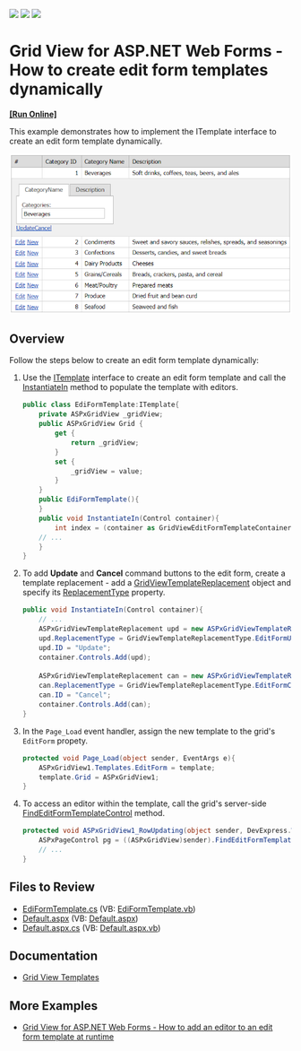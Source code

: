 <!-- default badges list -->
![](https://img.shields.io/endpoint?url=https://codecentral.devexpress.com/api/v1/VersionRange/128538784/15.1.3%2B)
[![](https://img.shields.io/badge/Open_in_DevExpress_Support_Center-FF7200?style=flat-square&logo=DevExpress&logoColor=white)](https://supportcenter.devexpress.com/ticket/details/E986)
[![](https://img.shields.io/badge/📖_How_to_use_DevExpress_Examples-e9f6fc?style=flat-square)](https://docs.devexpress.com/GeneralInformation/403183)
<!-- default badges end -->
# Grid View for ASP.NET Web Forms - How to create edit form templates dynamically
<!-- run online -->
**[[Run Online]](https://codecentral.devexpress.com/e986/)**
<!-- run online end -->
This example demonstrates how to implement the ITemplate interface to create an edit form template dynamically.

![Edit form template](createTemplate.png)

## Overview

Follow the steps below to create an edit form template dynamically:

1. Use the [ITemplate](https://learn.microsoft.com/en-us/dotnet/api/system.web.ui.itemplate?redirectedfrom=MSDN&view=netframework-4.8.1) interface to create an edit form template and call the [InstantiateIn](https://learn.microsoft.com/en-us/dotnet/api/system.web.ui.itemplate.instantiatein?redirectedfrom=MSDN&view=netframework-4.8.1#System_Web_UI_ITemplate_InstantiateIn_System_Web_UI_Control_) method to populate the template with editors.

    ```csharp
    public class EdiFormTemplate:ITemplate{
        private ASPxGridView _gridView;
        public ASPxGridView Grid {
            get {
                return _gridView;
            }
            set {
                _gridView = value;
            }
        }
        public EdiFormTemplate(){
	    }
        public void InstantiateIn(Control container){
            int index = (container as GridViewEditFormTemplateContainer).VisibleIndex;
        // ...
        }
    }
    ```

2. To add **Update** and **Cancel** command buttons to the edit form, create a template replacement - add a [GridViewTemplateReplacement](https://docs.devexpress.com/AspNet/DevExpress.Web.ASPxGridViewTemplateReplacement) object and specify its [ReplacementType](https://docs.devexpress.com/AspNet/DevExpress.Web.ASPxGridViewTemplateReplacement.ReplacementType) property.

    ```csharp
    public void InstantiateIn(Control container){
        // ...
        ASPxGridViewTemplateReplacement upd = new ASPxGridViewTemplateReplacement();
        upd.ReplacementType = GridViewTemplateReplacementType.EditFormUpdateButton;
        upd.ID = "Update";
        container.Controls.Add(upd);

        ASPxGridViewTemplateReplacement can = new ASPxGridViewTemplateReplacement();
        can.ReplacementType = GridViewTemplateReplacementType.EditFormCancelButton;
        can.ID = "Cancel";
        container.Controls.Add(can);
    }
    ```

3. In the `Page_Load` event handler, assign the new template to the grid's `EditForm` propety.

    ```csharp
    protected void Page_Load(object sender, EventArgs e){
        ASPxGridView1.Templates.EditForm = template;
        template.Grid = ASPxGridView1;
    }
    ```

4. To access an editor within the template, call the grid's server-side [FindEditFormTemplateControl](https://docs.devexpress.com/AspNet/DevExpress.Web.ASPxGridView.FindEditFormTemplateControl(System.String)) method.

    ```csharp
    protected void ASPxGridView1_RowUpdating(object sender, DevExpress.Web.Data.ASPxDataUpdatingEventArgs e){
        ASPxPageControl pg = ((ASPxGridView)sender).FindEditFormTemplateControl("ASPxPageControl1") as ASPxPageControl;
        // ...
    }
    ```

## Files to Review

* [EdiFormTemplate.cs](./CS/WebSite/App_Code/EdiFormTemplate.cs) (VB: [EdiFormTemplate.vb](./VB/WebSite/App_Code/EdiFormTemplate.vb))
* [Default.aspx](./CS/WebSite/Default.aspx) (VB: [Default.aspx](./VB/WebSite/Default.aspx))
* [Default.aspx.cs](./CS/WebSite/Default.aspx.cs) (VB: [Default.aspx.vb](./VB/WebSite/Default.aspx.vb))

## Documentation

* [Grid View Templates](https://docs.devexpress.com/AspNet/3718/components/grid-view/concepts/templates)

## More Examples

* [Grid View for ASP.NET Web Forms - How to add an editor to an edit form template at runtime](https://github.com/DevExpress-Examples/aspxgridview-how-to-load-usercontrol-within-editformtemplate-at-runtime-e3735)
